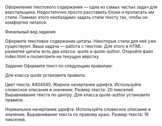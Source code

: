 Оформление текстового содержания — одна из самых частых задач для верстальщика. Недостаточно просто расставить блоки и прописать им стили. Помимо этого необходимо задать стили тексту так, чтобы он комфортно читался.

Финальный вид задания

Оформите текстовое содержание цитаты. Некоторые стили для неё уже существуют. Ваша задача — работа с текстом. Для этого в HTML-разметке цитаты есть два класса: quote и quote-author. Откройте файл index.html и посмотрите на текущую вёрстку.

Задание
Оформите текст по следующим правилам:

Для класса quote установите правила:

Цвет текста: #404040.
Жирное начертание шрифта. Используйте словесное описание в значении.
Размер текста: 20 пикселей.
Выравнивание текста по центру.
Для класса quote-author установите правила:

Нормальное начертание шрифта. Используйте словесное описание в значении.
Выравнивание текста по правому краю.
Размер текста: 16 пикселей.
